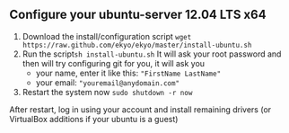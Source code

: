 Configure your ubuntu-server 12.04 LTS x64
------------
1. Download the install/configuration script `wget https://raw.github.com/ekyo/ekyo/master/install-ubuntu.sh`
2. Run the script`sh install-ubuntu.sh`
  It will ask your root password and then will try configuring git for you, it will ask you
    - your name, enter it like this: `"FirstName LastName"`
    - your email: `"youremail@anydomain.com"`
3. Restart the system now `sudo shutdown -r now`

After restart, log in using your account and install remaining drivers (or VirtualBox additions if your ubuntu is a guest)
